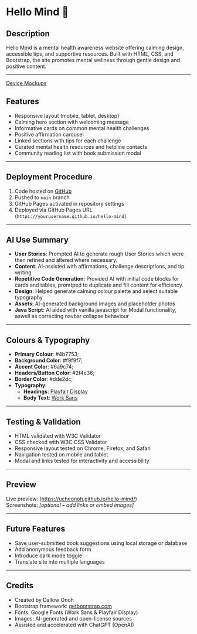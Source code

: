 # Hello Mind 🌿

## Description
Hello Mind is a mental health awareness website offering calming design, accessible tips, and supportive resources. Built with HTML, CSS, and Bootstrap, the site promotes mental wellness through gentle design and positive content.

---

 [Device Mockups](assets/images/mockups.png)

## Features
- Responsive layout (mobile, tablet, desktop)
- Calming hero section with welcoming message
- Informative cards on common mental health challenges
- Positive affirmation carousel
- Linked sections with tips for each challenge
- Curated mental health resources and helpline contacts
- Community reading list with book submission modal

---

## Deployment Procedure
1. Code hosted on [GitHub](https://github.com/)
2. Pushed to `main` branch
3. GitHub Pages activated in repository settings
4. Deployed via GitHub Pages URL (`https://yourusername.github.io/hello-mind`)

---

## AI Use Summary
- **User Stories**: Prompted AI to generate rough User Stories which were then refined and altered where necessary.
- **Content**: AI-assisted with affirmations, challenge descriptions, and tip writing
- **Repetitive Code Generation**: Provided AI with initial code blocks for cards and tables, promtped to duplicate and fill content for efficiency.
- **Design**: Helped generate calming colour palette and select suitable typography
- **Assets**: AI-generated background images and placeholder photos
- **Java Script**: AI aided with vanilla javascript for Modal functionality, aswell as correcting navbar collapse behaviour



---

## Colours & Typography
 - **Primary Colour**: #4b7753;
 - **Background Color**: #f9f9f7;
  - **Accent Color**: #6a9c74;
  - **Headers/Button Color**: #2f4e36;
  - **Border Color**: #dde2dc;
- **Typography**:
  - **Headings**: [Playfair Display](https://fonts.google.com/specimen/Playfair+Display)
  - **Body Text**: [Work Sans](https://fonts.google.com/specimen/Work+Sans)

---

## Testing & Validation
-  HTML validated with W3C Validator
-  CSS checked with W3C CSS Validator
-  Responsive layout tested on Chrome, Firefox, and Safari
-  Navigation tested on mobile and tablet
-  Modal and links tested for interactivity and accessibility

---

## Preview
Live preview: (https://ucheonoh.github.io/hello-mind/)  
Screenshots: *[optional – add links or embed images]*

---

## Future Features
- Save user-submitted book suggestions using local storage or database
- Add anonymous feedback form
- Introduce dark mode toggle
- Translate site into multiple languages

---

## Credits
- Created by Dallow Onoh
- Bootstrap framework: [getbootstrap.com](https://getbootstrap.com)
- Fonts: Google Fonts (Work Sans & Playfair Display)
- Images: AI-generated and open-license sources
- Assisted and accelerated with ChatGPT (OpenAI)

